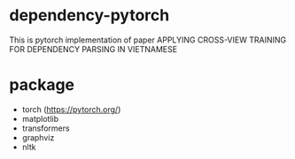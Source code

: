 # dependency-pytorch
This is pytorch implementation of paper APPLYING CROSS-VIEW TRAINING FOR DEPENDENCY PARSING IN VIETNAMESE

# package
- torch (https://pytorch.org/)
- matplotlib
- transformers
- graphviz
- nltk